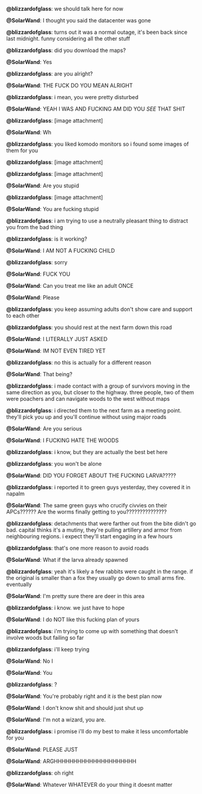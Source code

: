**@blizzardofglass**: we should talk here for now

**@SolarWand**: I thought you said the datacenter was gone

**@blizzardofglass**: turns out it was a normal outage, it's been back since last midnight. funny considering all the other stuff

**@blizzardofglass**: did you download the maps?

**@SolarWand**: Yes

**@blizzardofglass**: are you alright?

**@SolarWand**: THE FUCK DO YOU MEAN ALRIGHT

**@blizzardofglass**: i mean, you were pretty disturbed

**@SolarWand**: YEAH I WAS AND FUCKING AM DID YOU *SEE* THAT SHIT

**@blizzardofglass**: [image attachment]

**@SolarWand**: Wh

**@blizzardofglass**: you liked komodo monitors so i found some images of them for you

**@blizzardofglass**: [image attachment]

**@blizzardofglass**: [image attachment]

**@SolarWand**: Are you stupid

**@blizzardofglass**: [image attachment]

**@SolarWand**: You are fucking stupid

**@blizzardofglass**: i am trying to use a neutrally pleasant thing to distract you from the bad thing

**@blizzardofglass**: is it working?

**@SolarWand**: I AM NOT A FUCKING CHILD

**@blizzardofglass**: sorry

**@SolarWand**: FUCK YOU

**@SolarWand**: Can you treat me like an adult ONCE

**@SolarWand**: Please

**@blizzardofglass**: you keep assuming adults don't show care and support to each other

**@blizzardofglass**: you should rest at the next farm down this road

**@SolarWand**: I LITERALLY JUST ASKED

**@SolarWand**: IM NOT EVEN TIRED YET

**@blizzardofglass**: no this is actually for a different reason

**@SolarWand**: That being?

**@blizzardofglass**: i made contact with a group of survivors moving in the same direction as you, but closer to the highway. three people, two of them were poachers and can navigate woods to the west without maps

**@blizzardofglass**: i directed them to the next farm as a meeting point. they'll pick you up and you'll continue without using major roads

**@SolarWand**: Are you serious

**@SolarWand**: I FUCKING HATE THE WOODS

**@blizzardofglass**: i know, but they are actually the best bet here

**@blizzardofglass**: you won't be alone

**@SolarWand**: DID YOU FORGET ABOUT THE FUCKING LARVA?????

**@blizzardofglass**: i reported it to green guys yesterday, they covered it in napalm

**@SolarWand**: The same green guys who crucify civvies on their APCs?????? Are the worms finally getting to you???????????????

**@blizzardofglass**: detachments that were farther out from the bite didn't go bad. capital thinks it's a mutiny, they're pulling artillery and armor from neighbouring regions. i expect they'll start engaging in a few hours

**@blizzardofglass**: that's one more reason to avoid roads

**@SolarWand**: What if the larva already spawned

**@blizzardofglass**: yeah it's likely a few rabbits were caught in the range. if the original is smaller than a fox they usually go down to small arms fire. eventually

**@SolarWand**: I'm pretty sure there are deer in this area

**@blizzardofglass**: i know. we just have to hope

**@SolarWand**: I do NOT like this fucking plan of yours

**@blizzardofglass**: i'm trying to come up with something that doesn't involve woods but failing so far

**@blizzardofglass**: i'll keep trying

**@SolarWand**: No I

**@SolarWand**: You

**@blizzardofglass**: ?

**@SolarWand**: You're probably right and it *is* the best plan now

**@SolarWand**: I don't know shit and should just shut up

**@SolarWand**: I'm not a wizard, you are.

**@blizzardofglass**: i promise i'll do my best to make it less uncomfortable for you

**@SolarWand**: PLEASE JUST

**@SolarWand**: ARGHHHHHHHHHHHHHHHHHHHHH

**@blizzardofglass**: oh right

**@SolarWand**: Whatever WHATEVER do your thing it doesnt matter


